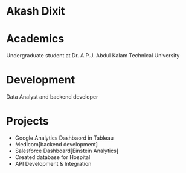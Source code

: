 # Akash Dixit

# Academics
Undergraduate student at Dr. A.P.J. Abdul Kalam Technical University

# Development
Data Analyst and backend developer

# Projects
- Google Analytics Dashbaord in Tableau
- Medicom[backend development]
- Salesforce Dashboard[Einstein Analytics]
- Created database for Hospital 
- API Development & Integration
